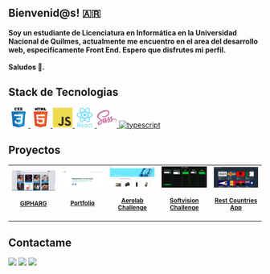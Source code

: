 ## Bienvenid@s! 🇦🇷 

**Soy un estudiante de Licenciatura en Informática en la Universidad Nacional de Quilmes, actualmente me encuentro en el area del desarrollo web, especificamente Front End.
Espero que disfrutes mi perfil.
<br></br> 
Saludos 👋.**

## Stack de Tecnologias
<p align="left"> <a href="https://www.w3schools.com/css/" target="_blank"> <img src="https://raw.githubusercontent.com/devicons/devicon/master/icons/css3/css3-original-wordmark.svg" alt="css3" width="40" height="40"/> </a> <a href="https://www.w3.org/html/" target="_blank"> <img src="https://raw.githubusercontent.com/devicons/devicon/master/icons/html5/html5-original-wordmark.svg" alt="html5" width="40" height="40"/> </a> <a href="https://developer.mozilla.org/en-US/docs/Web/JavaScript" target="_blank"> <img src="https://raw.githubusercontent.com/devicons/devicon/master/icons/javascript/javascript-original.svg" alt="javascript" width="40" height="40"/> </a> <a href="https://reactjs.org/" target="_blank"> <img src="https://raw.githubusercontent.com/devicons/devicon/master/icons/react/react-original-wordmark.svg" alt="react" width="40" height="40"/> </a> <a href="https://sass-lang.com" target="_blank"> <img src="https://raw.githubusercontent.com/devicons/devicon/master/icons/sass/sass-original.svg" alt="sass" width="40" height="40"/> </a><a href="https://www.typescriptlang.org/" target="_blank"> <img src="https://cdn.jsdelivr.net/gh/devicons/devicon/icons/typescript/typescript-original.svg" alt="typescript" width="40" height="40"/> </a></p>

## Proyectos
  
<table>
  <tr>
    <td align="center">
      <a href="https://jmsanchezdiaz.github.io/gipharg/">
        <img src="./assets/gipharg.png" width="300px;" alt="Gipharg"/><br>
        <sub>
          <h4>GIPHARG</h4>
        </sub>
      </a>
    </td>
    <td align="center">
      <a href="https://jmsanchezdiaz.github.io/portfolio/">
        <img src="./assets/portfolio.jpg" width="300px;" alt="portfolio"/><br>
        <sub>
          <h4>Portfolio</h4>
        </sub>
      </a>
    </td>
    <td align="center">
      <a href="https://jmsanchezdiaz.github.io/aerolabchallenge/">
        <img src="./assets/aerolab.jpg" width="300px;" alt="aerolab-challenge"/><br>
        <sub>
          <h4>Aerolab Challenge</h4>
        </sub>
      </a>
    </td>
    <td align="center">
      <a href="https://jmsanchezdiaz.github.io/softvision-challenge/">
        <img src="./assets/softvision.png" width="300px;" alt="softvision-challenge"/><br>
        <sub>
          <h4>Softvision Challenge</h4>
        </sub>
      </a>
    </td>
    <td align="center">
      <a href="https://jmsanchezdiaz.github.io/rest-countries-app/">
        <img src="./assets/rest-countries-app.png" width="300px;" alt="rest-countries-app"/><br>
        <sub>
          <h4>Rest Countries App</h4>
        </sub>
      </a>
    </td>
  </tr>
</table>

## Contactame
              
<a
                target="_BLANK"
                href="https://www.linkedin.com/in/juan-manuel-sanchez-diaz-1bb0661bb/"
                 > <img width="80px" src="https://cdn.jsdelivr.net/gh/devicons/devicon/icons/linkedin/linkedin-original.svg" /></a>
  <a
                target="_BLANK"
                href="https://github.com/jmsanchezdiaz/"
                 > <img width="80px" src="https://cdn.jsdelivr.net/gh/devicons/devicon/icons/github/github-original.svg" /></a>
 <a
                target="_BLANK"
                href="mailto:jmsanchezdiaz02@gmail.com"
                 > <img width="80px" src="https://cdn-icons-png.flaticon.com/512/281/281769.png" /></a>
